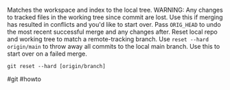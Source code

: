 Matches the workspace and index to the local tree. WARNING: Any changes to tracked files in the working tree since commit are lost. Use this if merging has resulted in conflicts and you'd like to start over. Pass `ORIG_HEAD` to undo the most recent successful merge and any changes after.
Reset local repo and working tree to match a remote-tracking branch. Use `reset ‑‑hard origin/main` to throw away all commits to the local main branch. Use this to start over on a failed merge.

```
git reset --hard [origin/branch]
```

#git  #howto 